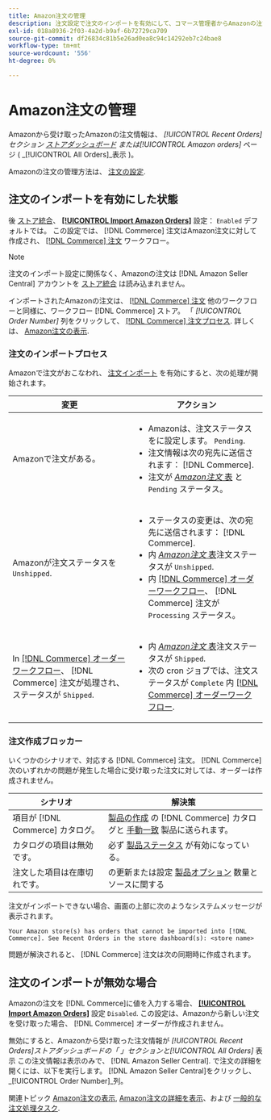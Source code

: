 ```yaml
---
title: Amazon注文の管理
description: 注文設定で注文のインポートを有効にして、コマース管理者からAmazonの注文をより簡単に管理できます。
exl-id: 018a8936-2f03-4a2d-b9af-6b72729ca709
source-git-commit: df26834c81b5e26ad0ea8c94c14292eb7c24bae8
workflow-type: tm+mt
source-wordcount: '556'
ht-degree: 0%

---
```


# Amazon注文の管理

Amazonから受け取ったAmazonの注文情報は、 _[!UICONTROL Recent Orders]_セクション [ストアダッシュボード](./amazon-store-dashboard.md) または_[!UICONTROL Amazon orders]_ ページ ( _[!UICONTROL All Orders]_表示 )。

Amazonの注文の管理方法は、 [注文の設定](./order-settings.md#configure-order-settings).

## 注文のインポートを有効にした状態

後 [ストア統合](./store-integration.md)、 [**[!UICONTROL Import Amazon Orders]**](./order-settings.md#configure-order-settings) 設定： `Enabled` デフォルトでは。 この設定では、 [!DNL Commerce] 注文はAmazon注文に対して作成され、 [[!DNL Commerce] 注文](https://experienceleague.adobe.com/docs/commerce-admin/stores-sales/order-management/orders/orders.html) ワークフロー。

>[!NOTE]
>
>注文のインポート設定に関係なく、Amazonの注文は [!DNL Amazon Seller Central] アカウントを [ストア統合](./store-integration.md) は読み込まれません。

インポートされたAmazonの注文は、 [[!DNL Commerce] 注文](https://experienceleague.adobe.com/docs/commerce-admin/stores-sales/order-management/orders/orders.html) 他のワークフローと同様に、ワークフロー [!DNL Commerce] ストア。 「 *[!UICONTROL Order Number]* 列をクリックして、 [[!DNL Commerce] 注文プロセス](https://experienceleague.adobe.com/docs/commerce-admin/stores-sales/order-management/orders/order-processing.html#process-an-order#order-view-descriptions). 詳しくは、 [Amazon注文の表示](./amazon-orders-all.md).

### 注文のインポートプロセス

Amazonで注文がおこなわれ、 [注文インポート](./order-settings.md) を有効にすると、次の処理が開始されます。

| 変更 | アクション |
|---|---|
| Amazonで注文がある。 | <ul><li>Amazonは、注文ステータスをに設定します。 `Pending`.</li><li>注文情報は次の宛先に送信されます： [!DNL Commerce].</li><li>注文が [_Amazon注文_ 表](./amazon-orders-all.md) と `Pending` ステータス。</li></ul> |
| Amazonが注文ステータスを `Unshipped`. | <ul><li>ステータスの変更は、次の宛先に送信されます： [!DNL Commerce].</li><li>内 [_Amazon注文_ 表](./amazon-orders-all.md)注文ステータスが `Unshipped`.</li><li>内 [[!DNL Commerce] オーダーワークフロー](https://experienceleague.adobe.com/docs/commerce-admin/stores-sales/order-management/orders/orders.html)、 [!DNL Commerce] 注文が `Processing` ステータス。</li></ul> |
| In [[!DNL Commerce] オーダーワークフロー](https://experienceleague.adobe.com/docs/commerce-admin/stores-sales/order-management/orders/orders.html)、 [!DNL Commerce] 注文が処理され、ステータスが `Shipped`. | <ul><li>内 [_Amazon注文_ 表](./amazon-orders-all.md)注文ステータスが `Shipped`.</li><li>次の cron ジョブでは、注文ステータスが `Complete` 内 [[!DNL Commerce] オーダーワークフロー](https://experienceleague.adobe.com/docs/commerce-admin/stores-sales/order-management/orders/orders.html).</li></ul> |

### 注文作成ブロッカー

いくつかのシナリオで、対応する [!DNL Commerce] 注文。 [!DNL Commerce] 次のいずれかの問題が発生した場合に受け取った注文に対しては、オーダーは作成されません。

| シナリオ | 解決策 |
|---|---|
| 項目が [!DNL Commerce] カタログ。 | [製品の作成](./creating-assigning-catalog-products.md) の [!DNL Commerce] カタログと [手動一致](./creating-assigning-catalog-products.md) 製品に送られます。 |
| カタログの項目は無効です。 | 必ず [製品ステータス](https://experienceleague.adobe.com/docs/commerce-admin/inventory/configuration/product-options.html) が有効になっている。 |
| 注文した項目は在庫切れです。 | の更新または設定 [製品オプション](https://experienceleague.adobe.com/docs/commerce-admin/inventory/configuration/product-options.html) 数量とソースに関する |

注文がインポートできない場合、画面の上部に次のようなシステムメッセージが表示されます。

`Your Amazon store(s) has orders that cannot be imported into [!DNL Commerce]. See Recent Orders in the store dashboard(s): <store name>`

問題が解決されると、 [!DNL Commerce] 注文は次の同期時に作成されます。

## 注文のインポートが無効な場合

Amazonの注文を [!DNL Commerce]に値を入力する場合、 [**[!UICONTROL Import Amazon Orders]**](./order-settings.md#configure-order-settings) 設定 `Disabled`. この設定は、Amazonから新しい注文を受け取った場合、 [!DNL Commerce] オーダーが作成されません。

無効にすると、Amazonから受け取った注文情報が _[!UICONTROL Recent Orders]_ストアダッシュボードの「 」セクションと_[!UICONTROL All Orders]_ 表示 この注文情報は表示のみで、 [!DNL Amazon Seller Central]. で注文の詳細を開くには、以下を実行します。 [!DNL Amazon Seller Central]をクリックし、 _[!UICONTROL Order Number]_列。

関連トピック [Amazon注文の表示](./amazon-orders-all.md), [Amazon注文の詳細を表示](./amazon-order-details.md)、および [一般的な注文処理タスク](./common-order-processing.md).

